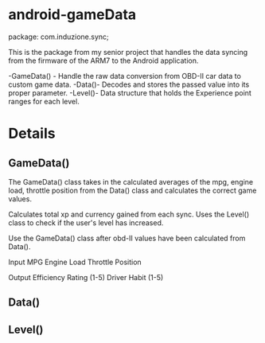 android-gameData
================
package: com.induzione.sync;

This is the package from my senior project that handles the data syncing from the firmware of the ARM7
to the Android application. 


-GameData() - Handle the raw data conversion from OBD-II car data to custom game data.
-Data()-      Decodes and stores the passed value into its proper parameter.
-Level()-     Data structure that holds the Experience point ranges for each level.  

Details
====================

GameData()
--------------------
The GameData() class takes in the calculated averages of the mpg, engine load, throttle position from the Data() class
and calculates the correct game values. 

Calculates total xp and currency gained from each sync.  Uses the Level() class to check if the user's level has increased.

Use the GameData() class after obd-II values have been calculated from Data().

Input 
    MPG
    Engine Load
    Throttle Position 

Output 
    Efficiency Rating (1-5)
    Driver Habit      (1-5)
    

Data()
------------------

Level()
------------------
